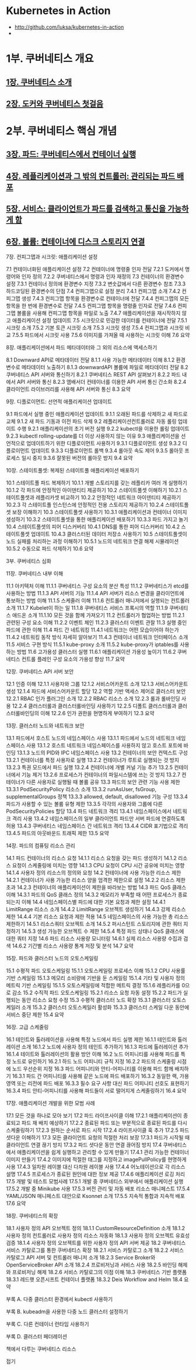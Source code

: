 # Kubernetes in Action
* http://github.com/luksa/kubernetes-in-action
* 


# 1부. 쿠버네티스 개요

## [1장. 쿠버네티스 소개](Chapter01/README.md)
## [2장. 도커와 쿠버네티스 첫걸음](Chapter02/README.md)


# 2부. 쿠버네티스 핵심 개념

## [3장. 파드: 쿠버네티스에서 컨테이너 실행](Chapter03/README.md)
## [4장. 레플리케이션과 그 밖의 컨트롤러: 관리되는 파드 배포](Chapter04/README.md)
## [5장. 서비스: 클라이언트가 파드를 검색하고 통신을 가능하게 함](Chapter05/README.md)
## [6장. 볼륨: 컨테이너에 디스크 스토리지 연결](Chpater06/../README.md)



7장. 컨피그맵과 시크릿: 애플리케이션 설정

7.1 컨테이너화된 애플리케이션 설정
7.2 컨테이너에 명령줄 인자 전달
7.2.1 도커에서 명령어와 인자 정의
7.2.2 쿠버네티스에서 명령과 인자 재정의
7.3 컨테이너의 환경변수 설정
7.3.1 컨테이너 정의에 환경변수 지정
7.3.2 변숫값에서 다른 환경변수 참조
7.3.3 하드코딩된 환경변수의 단점
7.4 컨피그맵으로 설정 분리
7.4.1 컨피그맵 소개
7.4.2 컨피그맵 생성
7.4.3 컨피그맵 항목을 환경변수로 컨테이너에 전달
7.4.4 컨피그맵의 모든 항목을 한 번에 환경변수로 전달
7.4.5 컨피그맵 항목을 명령줄 인자로 전달
7.4.6 컨피그맵 볼륨을 사용해 컨피그맵 항목을 파일로 노출
7.4.7 애플리케이션을 재시작하지 않고 애플리케이션 설정 업데이트
7.5 시크릿으로 민감한 데이터를 컨테이너에 전달
7.5.1 시크릿 소개
7.5.2 기본 토큰 시크릿 소개
7.5.3 시크릿 생성
7.5.4 컨피그맵과 시크릿 비교
7.5.5 파드에서 시크릿 사용
7.5.6 이미지를 가져올 때 사용하는 시크릿 이해
7.6 요약


8장. 애플리케이션에서 파드 메타데이터와 그 외의 리소스에 액세스하기

8.1 Downward API로 메타데이터 전달
8.1.1 사용 가능한 메타데이터 이해
8.1.2 환경변수로 메타데이터 노출하기
8.1.3 downwardAPI 볼륨에 파일로 메타데이터 전달
8.2 쿠버네티스 API 서버와 통신하기
8.2.1 쿠버네티스 REST API 살펴보기
8.2.2 파드 내에서 API 서버와 통신
8.2.3 앰배서더 컨테이너를 이용한 API 서버 통신 간소화
8.2.4 클라이언트 라이브러리를 사용해 API 서버와 통신
8.3 요약


9장. 디플로이먼트: 선언적 애플리케이션 업데이트

9.1 파드에서 실행 중인 애플리케이션 업데이트
9.1.1 오래된 파드를 삭제하고 새 파드로 교체
9.1.2 새 파드 기동과 이전 파드 삭제
9.2 레플리케이션컨트롤러로 자동 롤링 업데이트 수행
9.2.1 애플리케이션의 초기 버전 실행
9.2.2 kubectl을 이용한 롤링 업데이트
9.2.3 kubectl rolling-update를 더 이상 사용하지 않는 이유
9.3 애플리케이션을 선언적으로 업데이트하기 위한 디플로이먼트 사용하기
9.3.1 디플로이먼트 생성
9.3.2 디플로이먼트 업데이트
9.3.3 디플로이먼트 롤백
9.3.4 롤아웃 속도 제어
9.3.5 롤아웃 프로세스 일시 중지
9.3.6 잘못된 버전의 롤아웃 방지
9.4 요약


10장. 스테이트풀셋: 복제된 스테이트풀 애플리케이션 배포하기

10.1 스테이트풀 파드 복제하기
10.1.1 개별 스토리지를 갖는 레플리카 여러 개 실행하기
10.1.2 각 파드에 안정적인 아이덴티티 제공하기
10.2 스테이트풀셋 이해하기
10.2.1 스테이트풀셋과 레플리카셋 비교하기
10.2.2 안정적인 네트워크 아이덴티티 제공하기
10.2.3 각 스테이트풀 인스턴스에 안정적인 전용 스토리지 제공하기
10.2.4 스테이트풀셋 보장 이해하기
10.3 스테이트풀셋 사용하기
10.3.1 애플리케이션과 컨테이너 이미지 생성하기
10.3.2 스테이트풀셋을 통한 애플리케이션 배포하기
10.3.3 파드 가지고 놀기
10.4 스테이트풀셋의 피어 디스커버리
10.4.1 DNS를 통한 피어 디스커버리
10.4.2 스테이트풀셋 업데이트
10.4.3 클러스터된 데이터 저장소 사용하기
10.5 스테이트풀셋이 노드 실패를 처리하는 과정 이해하기
10.5.1 노드의 네트워크 연결 해제 시뮬레이션
10.5.2 수동으로 파드 삭제하기
10.6 요약


3부. 쿠버네티스 심화

11장. 쿠버네티스 내부 이해

11.1 아키텍처 이해
11.1.1 쿠버네티스 구성 요소의 분산 특성
11.1.2 쿠버네티스가 etcd를 사용하는 방법
11.1.3 API 서버의 기능
11.1.4 API 서버가 리소스 변경을 클라이언트에 통보하는 방법 이해
11.1.5 스케줄러 이해
11.1.6 컨트롤러 매니저에서 실행되는 컨트롤러 소개
11.1.7 Kubelet이 하는 일
11.1.8 쿠버네티스 서비스 프록시의 역할
11.1.9 쿠버네티스 애드온 소개
11.1.10 모든 것을 함께 가져오기
11.2 컨트롤러가 협업하는 방법
11.2.1 관련된 구성 요소 이해
11.2.2 이벤트 체인
11.2.3 클러스터 이벤트 관찰
11.3 실행 중인 파드에 관한 이해
11.4 파드 간 네트워킹
11.4.1 네트워크는 어떤 모습이어야 하는가
11.4.2 네트워킹 동작 방식 자세히 알아보기
11.4.3 컨테이너 네트워크 인터페이스 소개
11.5 서비스 구현 방식
11.5.1 kube-proxy 소개
11.5.2 kube-proxy가 iptables를 사용하는 방법
11.6 고가용성 클러스터 실행
11.6.1 애플리케이션 가용성 높이기
11.6.2 쿠버네티스 컨트롤 플레인 구성 요소의 가용성 향상
11.7 요약


12장. 쿠버네티스 API 서버 보안

12.1 인증 이해
12.1.1 사용자와 그룹
12.1.2 서비스어카운트 소개
12.1.3 서비스어카운트 생성
12.1.4 파드에 서비스어카운트 할당
12.2 역할 기반 액세스 제어로 클러스터 보안
12.2.1 RBAC 인가 플러그인 소개
12.2.2 RBAC 리소스 소개
12.2.3 롤과 롤바인딩 사용
12.2.4 클러스터롤과 클러스터롤바인딩 사용하기
12.2.5 디폴트 클러스터롤과 클러스터롤바인딩의 이해
12.2.6 인가 권한을 현명하게 부여하기
12.3 요약


13장. 클러스터 노드와 네트워크 보안

13.1 파드에서 호스트 노드의 네임스페이스 사용
13.1.1 파드에서 노드의 네트워크 네임스페이스 사용
13.1.2 호스트 네트워크 네임스페이스를 사용하지 않고 호스트 포트에 바인딩
13.1.3 노드의 PID와 IPC 네임스페이스 사용
13.2 컨테이너의 보안 컨텍스트 구성
13.2.1 컨테이너를 특정 사용자로 실행
13.2.2 컨테이너가 루트로 실행되는 것 방지
13.2.3 특권 모드에서 파드 실행
13.2.4 컨테이너에 개별 커널 기능 추가
13.2.5 컨테이너에서 기능 제거
13.2.6 프로세스가 컨테이너의 파일시스템에 쓰는 것 방지
13.2.7 컨테이너가 다른 사용자로 실행될 때 볼륨 공유
13.3 파드의 보안 관련 기능 사용 제한
13.3.1 PodSecurityPolicy 리소스 소개
13.3.2 runAsUser, fsGroup, supplementalGroups 정책
13.3.3 allowed, default, disallowed 기능 구성
13.3.4 파드가 사용할 수 있는 볼륨 유형 제한
13.3.5 각각의 사용자와 그룹에 다른 PodSecurityPolicies 할당
13.4 파드 네트워크 격리
13.4.1 네임스페이스에서 네트워크 격리 사용
13.4.2 네임스페이스의 일부 클라이언트 파드만 서버 파드에 연결하도록 허용
13.4.3 쿠버네티스 네임스페이스 간 네트워크 격리
13.4.4 CIDR 표기법으로 격리
13.4.5 파드의 아웃바운드 트래픽 제한
13.5 요약


14장. 파드의 컴퓨팅 리소스 관리

14.1 파드 컨테이너의 리소스 요청
14.1.1 리소스 요청을 갖는 파드 생성하기
14.1.2 리소스 요청이 스케줄링에 미치는 영향
14.1.3 CPU 요청이 CPU 시간 공유에 미치는 영향
14.1.4 사용자 정의 리소스의 정의와 요청
14.2 컨테이너에 사용 가능한 리소스 제한
14.2.1 컨테이너가 사용 가능한 리소스 양을 엄격한 제한으로 설정
14.2.2 리소스 제한 초과
14.2.3 컨테이너의 애플리케이션이 제한을 바라보는 방법
14.3 파드 QoS 클래스 이해
14.3.1 파드의 QoS 클래스 정의
14.3.2 메모리가 부족할 때 어떤 프로세스가 종료되는지 이해
14.4 네임스페이스별 파드에 대한 기본 요청과 제한 설정
14.4.1 LimitRange 리소스 소개
14.4.2 LimitRange 오브젝트 생성하기
14.4.3 강제 리소스 제한
14.4.4 기본 리소스 요청과 제한 적용
14.5 네임스페이스의 사용 가능한 총 리소스 제한하기
14.5.1 리소스쿼터 오브젝트 소개
14.5.2 퍼시스턴트 스토리지에 관한 쿼터 지정하기
14.5.3 생성 가능한 오브젝트 수 제한
14.5.4 특정 파드 상태나 QoS 클래스에 대한 쿼터 지정
14.6 파드 리소스 사용량 모니터링
14.6.1 실제 리소스 사용량 수집과 검색
14.6.2 기간별 리소스 사용량 통계 저장 및 분석
14.7 요약


15장. 파드와 클러스터 노드의 오토스케일링

15.1 수평적 파드 오토스케일링
15.1.1 오토스케일링 프로세스 이해
15.1.2 CPU 사용률 기반 스케일링
15.1.3 메모리 소비량에 기반을 둔 스케일링
15.1.4 기타 및 사용자 정의 메트릭 기반 스케일링
15.1.5 오토스케일링에 적합한 메트릭 결정
15.1.6 레플리카를 0으로 감소
15.2 수직적 파드 오토스케일링
15.2.1 리소스 요청 자동 설정
15.2.2 파드가 실행되는 동안 리소스 요청 수정
15.3 수평적 클러스터 노드 확장
15.3.1 클러스터 오토스케일러 소개
15.3.2 클러스터 오토스케일러 활성화
15.3.3 클러스터 스케일 다운 동안에 서비스 중단 제한
15.4 요약


16장. 고급 스케줄링

16.1 테인트와 톨러레이션을 사용해 특정 노드에서 파드 실행 제한
16.1.1 테인트와 톨러레이션 소개
16.1.2 노드에 사용자 정의 테인트 추가하기
16.1.3 파드에 톨러레이션 추가
16.1.4 테이트와 톨러레이션의 활용 방안 이해
16.2 노드 어피니티를 사용해 파드를 특정 노드로 유인하기
16.2.1 하드 노드 어피니티 규칙 지정
16.2.2 파드의 스케줄링 시점에 노드 우선순위 지정
16.3 파드 어피니티와 안티-어피니티를 이용해 파드 함께 배치하기
16.3.1 파드 간 어피니티를 사용해 같은 노드에 파드 배포하기
16.3.2 동일한 랙, 가용 영역 또는 리전에 파드 배포
16.3.3 필수 요구 사항 대신 파드 어피니티 선호도 표현하기
16.3.4 파드 안티-어피니티를 사용해 파드들이 서로 떨어지게 스케줄링하기
16.4 요약


17장. 애플리케이션 개발을 위한 모범 사례

17.1 모든 것을 하나로 모아 보기
17.2 파드 라이프사이클 이해
17.2.1 애플리케이션이 종료되고 파드 재 배치 예상하기
17.2.2 종료된 파드 또는 부분적으로 종료된 파드를 다시 스케줄링하기
17.2.3 원하는 순서로 파드 시작
17.2.4 라이프사이클 훅 추가
17.2.5 파드 셧다운 이해하기
17.3 모든 클라이언트 요청의 적절한 처리 보장
17.3.1 파드가 시작될 때 클라이언트 연결 끊기 방지
17.3.2 파드 셧다운 동안 연결 끊어짐 방지
17.4 쿠버네티스에서 애플리케이션을 쉽게 실행하고 관리할 수 있게 만들기
17.4.1 관리 가능한 컨테이너 이미지 만들기
17.4.2 이미지에 적절한 태그를 지정하고 imagePullPolicy를 현명하게 사용
17.4.3 일차원 레이블 대신 다차원 레이블 사용
17.4.4 어노테이션으로 각 리소스 설명
17.4.5 프로세스가 종료된 원인에 대한 정보 제공
17.4.6 애플리케이션 로깅 처리
17.5 개발 및 테스트 모범사례
17.5.1 개발 중 쿠버네티스 외부에서 애플리케이션 실행
17.5.2 개발 중 Minikube 사용
17.5.3 버전 관리 및 자동 배포 리소스 매니페스트
17.5.4 YAML/JSON 매니페스트 대안으로 Ksonnet 소개
17.5.5 지속적 통합과 지속적 배포
17.6 요약


18장. 쿠버네티스의 확장

18.1 사용자 정의 API 오브젝트 정의
18.1.1 CustomResourceDefinition 소개
18.1.2 사용자 정의 컨트롤러로 사용자 정의 리소스 자동화
18.1.3 사용자 정의 오브젝트 유효성 검증
18.1.4 사용자 정의 오브젝트를 위한 사용자 정의 API 서버 제공
18.2 쿠버네티스 서비스 카탈로그를 통한 쿠버네티스 확장
18.2.1 서비스 카탈로그 소개
18.2.2 서비스 카탈로그 API 서버 및 컨트롤러 매니저 소개
18.2.3 Service Broker와 OpenServiceBroker API 소개
18.2.4 프로비저닝과 서비스 사용
18.2.5 바인딩 해제와 프로비저닝 해제
18.2.6 서비스 카탈로그의 이점 이해
18.3 쿠버네티스 기반 플랫폼
18.3.1 레드햇 오픈시프트 컨테이너 플랫폼
18.3.2 Deis Workflow and Helm
18.4 요약

부록 A. 다중 클러스터 환경에서 kubectl 사용하기

부록 B. kubeadm을 사용한 다중 노드 클러스터 설정하기

부록 C. 다른 컨테이너 런타임 사용하기

부록 D. 클러스터 페더레이션

책에서 다루는 쿠버네티스 리소스

접기
